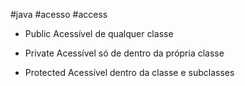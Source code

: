 #java #acesso #access
- Public
Acessível de qualquer classe

- Private 
Acessível só de dentro da própria classe

- Protected 
Acessível dentro da classe e subclasses 